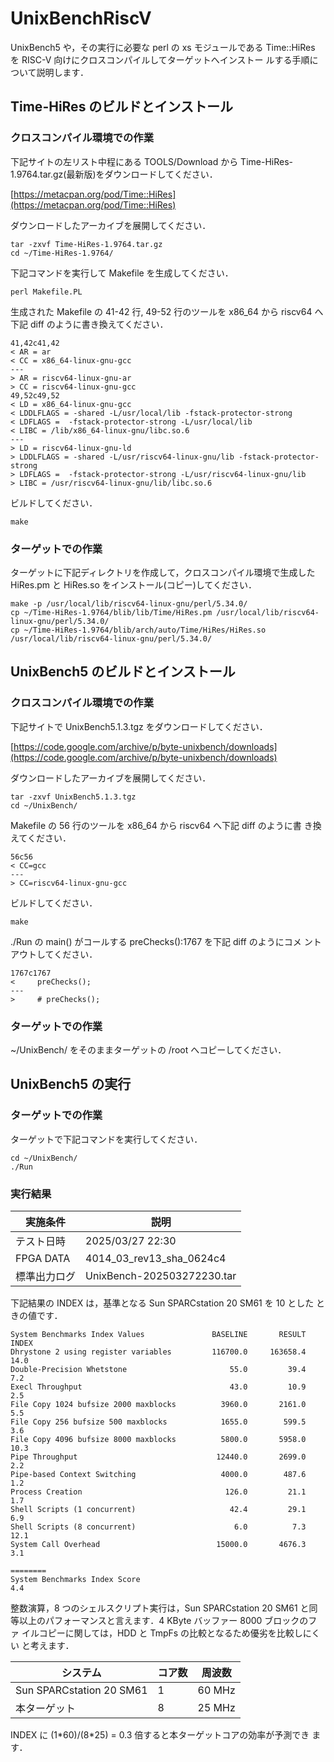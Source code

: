 # UnixBenchRiscV
<p>
UnixBench5 や，その実行に必要な perl の xs モジュールである
Time::HiRes を RISC-V 向けにクロスコンパイルしてターゲットへインストー
ルする手順について説明します．
</p>

## Time-HiRes のビルドとインストール

### クロスコンパイル環境での作業
<p>
下記サイトの左リスト中程にある TOOLS/Download から
Time-HiRes-1.9764.tar.gz(最新版)をダウンロードしてください．
</p>

[https://metacpan.org/pod/Time::HiRes](https://metacpan.org/pod/Time::HiRes)

ダウンロードしたアーカイブを展開してください．

```
tar -zxvf Time-HiRes-1.9764.tar.gz
cd ~/Time-HiRes-1.9764/
```

<p>
下記コマンドを実行して Makefile を生成してください．
</p>

```
perl Makefile.PL
```

<p>
生成された Makefile の 41-42 行, 49-52 行のツールを x86_64 から
riscv64 へ下記 diff のように書き換えてください．
</p>

```
41,42c41,42
< AR = ar
< CC = x86_64-linux-gnu-gcc
---
> AR = riscv64-linux-gnu-ar
> CC = riscv64-linux-gnu-gcc
49,52c49,52
< LD = x86_64-linux-gnu-gcc
< LDDLFLAGS = -shared -L/usr/local/lib -fstack-protector-strong
< LDFLAGS =  -fstack-protector-strong -L/usr/local/lib
< LIBC = /lib/x86_64-linux-gnu/libc.so.6
---
> LD = riscv64-linux-gnu-ld
> LDDLFLAGS = -shared -L/usr/riscv64-linux-gnu/lib -fstack-protector-strong
> LDFLAGS =  -fstack-protector-strong -L/usr/riscv64-linux-gnu/lib
> LIBC = /usr/riscv64-linux-gnu/lib/libc.so.6
```

<p>
ビルドしてください．
</p>

```
make
```

### ターゲットでの作業

<p>
ターゲットに下記ディレクトリを作成して，クロスコンパイル環境で生成した
HiRes.pm と HiRes.so をインストール(コピー)してください．
</p>

```
make -p /usr/local/lib/riscv64-linux-gnu/perl/5.34.0/
cp ~/Time-HiRes-1.9764/blib/lib/Time/HiRes.pm /usr/local/lib/riscv64-linux-gnu/perl/5.34.0/
cp ~/Time-HiRes-1.9764/blib/arch/auto/Time/HiRes/HiRes.so /usr/local/lib/riscv64-linux-gnu/perl/5.34.0/
```


## UnixBench5 のビルドとインストール

### クロスコンパイル環境での作業

<p>
下記サイトで UnixBench5.1.3.tgz をダウンロードしてください．
</p>

[https://code.google.com/archive/p/byte-unixbench/downloads](https://code.google.com/archive/p/byte-unixbench/downloads)

<p>
ダウンロードしたアーカイブを展開してください．
</p>

```
tar -zxvf UnixBench5.1.3.tgz
cd ~/UnixBench/
```

<p>
Makefile の 56 行のツールを x86_64 から riscv64 へ下記 diff のように書
き換えてください．
</p>

```
56c56
< CC=gcc
---
> CC=riscv64-linux-gnu-gcc
```

<p>
ビルドしてください．
</p>

```
make
```

<p>
./Run の main() がコールする preChecks():1767 を下記 diff のようにコメ
ントアウトしてください．
</p>

```
1767c1767
<     preChecks();
---
>     # preChecks();
```

### ターゲットでの作業

<p>
~/UnixBench/ をそのままターゲットの /root へコピーしてください．
</p>

## UnixBench5 の実行
### ターゲットでの作業

<p>
ターゲットで下記コマンドを実行してください．
</p>

```
cd ~/UnixBench/
./Run
```

### 実行結果

| 実施条件     | 説明                       |
| ---          | ---                        |
| テスト日時   | 2025/03/27 22:30           |
| FPGA DATA    | 4014_03_rev13_sha_0624c4   |
| 標準出力ログ | UnixBench-202503272230.tar |

<p>
下記結果の INDEX は，基準となる Sun SPARCstation 20 SM61 を 10 とした
ときの値です．
</p>

```
System Benchmarks Index Values               BASELINE       RESULT    INDEX
Dhrystone 2 using register variables         116700.0     163658.4     14.0
Double-Precision Whetstone                       55.0         39.4      7.2
Execl Throughput                                 43.0         10.9      2.5
File Copy 1024 bufsize 2000 maxblocks          3960.0       2161.0      5.5
File Copy 256 bufsize 500 maxblocks            1655.0        599.5      3.6
File Copy 4096 bufsize 8000 maxblocks          5800.0       5958.0     10.3
Pipe Throughput                               12440.0       2699.0      2.2
Pipe-based Context Switching                   4000.0        487.6      1.2
Process Creation                                126.0         21.1      1.7
Shell Scripts (1 concurrent)                     42.4         29.1      6.9
Shell Scripts (8 concurrent)                      6.0          7.3     12.1
System Call Overhead                          15000.0       4676.3      3.1
                                                                   ========
System Benchmarks Index Score                                           4.4
```

<p>
整数演算，8 つのシェルスクリプト実行は，Sun SPARCstation 20 SM61 と同
等以上のパフォーマンスと言えます．4 KByte バッファー 8000 ブロックのファ
イルコピーに関しては，HDD と TmpFs の比較となるため優劣を比較しにくい
と考えます．
</p>

| システム                 | コア数 | 周波数 |
| ---                      |    --- | ---    |
| Sun SPARCstation 20 SM61 |      1 | 60 MHz |
| 本ターゲット             |      8 | 25 MHz |

<p>
INDEX に (1*60)/(8*25) = 0.3 倍すると本ターゲットコアの効率が予測でき
ます．
</p>
